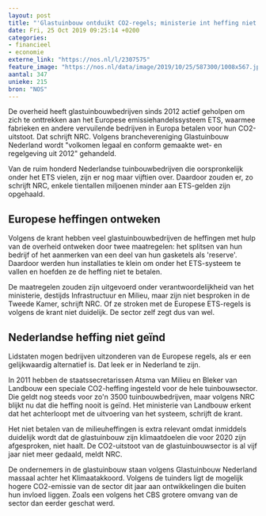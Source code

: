 ```yaml
---
layout: post
title: "'Glastuinbouw ontduikt CO2-regels; ministerie int heffing niet'"
date: Fri, 25 Oct 2019 09:25:14 +0200
categories: 
- financieel 
- economie 
externe_link: "https://nos.nl/l/2307575"
feature_image: "https://nos.nl/data/image/2019/10/25/587300/1008x567.jpg"
aantal: 347
unieke: 215
bron: "NOS"
---
```


<p>De overheid heeft glastuinbouwbedrijven sinds 2012 actief geholpen om zich te onttrekken aan het Europese emissiehandelssysteem ETS, waarmee fabrieken en andere vervuilende bedrijven in Europa betalen voor hun CO2-uitstoot. Dat schrijft NRC. Volgens branchevereniging Glastuinbouw Nederland wordt "volkomen legaal en conform gemaakte wet- en regelgeving uit 2012" gehandeld.</p>
<p>Van de ruim honderd Nederlandse tuinbouwbedrijven die oorspronkelijk onder het ETS vielen, zijn er nog maar vijftien over. Daardoor zouden er, zo schrijft NRC, enkele tientallen miljoenen minder aan ETS-gelden zijn opgehaald.</p>
<h2>Europese heffingen ontweken</h2>
<p>Volgens de krant hebben veel glastuinbouwbedrijven de heffingen met hulp van de overheid ontweken door twee maatregelen: het splitsen van hun bedrijf of het aanmerken van een deel van hun gasketels als 'reserve'. Daardoor werden hun installaties te klein om onder het ETS-systeem te vallen en hoefden ze de heffing niet te betalen.</p>
<p>De maatregelen zouden zijn uitgevoerd onder verantwoordelijkheid van het ministerie, destijds Infrastructuur en Milieu, maar zijn niet besproken in de Tweede Kamer, schrijft NRC. Of ze stroken met de Europese ETS-regels is volgens de krant niet duidelijk. De sector zelf zegt dus van wel.</p>
<h2>Nederlandse heffing niet geïnd</h2>
<p>Lidstaten mogen bedrijven uitzonderen van de Europese regels, als er een gelijkwaardig alternatief is. Dat leek er in Nederland te zijn.</p>
<p>In 2011 hebben de staatssecretarissen Atsma van Milieu en Bleker van Landbouw een speciale CO2-heffing ingesteld voor de hele tuinbouwsector. Die geldt nog steeds voor zo'n 3500 tuinbouwbedrijven, maar volgens NRC blijkt nu dat die heffing nooit is geïnd. Het ministerie van Landbouw erkent dat het achterloopt met de uitvoering van het systeem, schrijft de krant.</p>
<p>Het niet betalen van de milieuheffingen is extra relevant omdat inmiddels duidelijk wordt dat de glastuinbouw zijn klimaatdoelen die voor 2020 zijn afgesproken, niet haalt. De CO2-uitstoot van de glastuinbouwsector is al vijf jaar niet meer gedaald, meldt NRC.</p>
<p>De ondernemers in de glastuinbouw staan volgens Glastuinbouw Nederland massaal achter het Klimaatakkoord. Volgens de tuinders ligt de mogelijk hogere CO2-emissie van de sector dit jaar aan ontwikkelingen die buiten hun invloed liggen. Zoals een volgens het CBS grotere omvang van de sector dan eerder geschat werd.</p>
